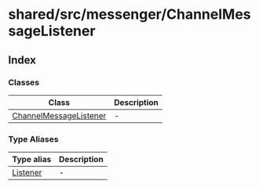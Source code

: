 # shared/src/messenger/ChannelMessageListener

## Index

### Classes

| Class | Description |
| ------ | ------ |
| [ChannelMessageListener](classes/channel-message-listener.md) | - |

### Type Aliases

| Type alias | Description |
| ------ | ------ |
| [Listener](type-aliases/Listener.md) | - |
